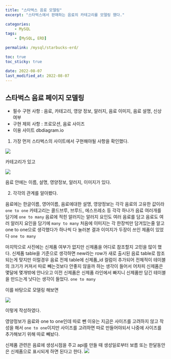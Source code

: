 ```yaml
---
title: "스타벅스 음료 모델링"
excerpt: "스타벅스에서 판매하는 음료의 카테고리를 모델링 했다."

categories:
    - MySQL
tags:
    - [MySQL, ERD]

permalink: /mysql/starbucks-erd/

toc: true
toc_sticky: true

date: 2022-08-07
last_modified_at: 2022-08-07
---
```


## 스타벅스 음료 페이지 모델링

-   필수 구현 사항 : 음료, 카테고리, 영양 정보, 알러지, 음료 이미지, 음료 설명, 신상 여부
-   구현 제외 사항 : 프로모션, 음료 사이즈
-   이용 사이트 dbdiagram.io

1. 가장 먼저 스타벅스의 사이트에서 구현해야될 사항을 확인했다.

![](https://velog.velcdn.com/images/sangwoo/post/2cf34447-6d7b-45a8-b9f3-f2f403d70250/image.png)

카테고리가 있고

![](https://velog.velcdn.com/images/sangwoo/post/518a9e48-7f77-44af-9f60-9f559369cabc/image.png)

음료 안에는 이름, 설명, 영양정보, 알러지, 이미지가 있다.

2. 각각의 관계를 알아봤다.

음료에는 한글이름, 영어이름, 음료에대한 설명, 영양정보는 각각 음료의 고유한 값이라 `one to one`
카테고리는 콜드브루, 브루드, 에스프레소 등 각각 하나가 음료 여러개를 담기에 `one to many`
음료에 적힌 알러지는 알러지 요인도 여러 음료를 담고 음료도 여러 알러지 요인을 담기에 `many to many`
처음에 이미지는 각 한장씩만 담겨있는줄 알고 one to one으로 생각했다가 하나씩 다 눌러본 결과 이미지가 두장이 쓰인 제품이 있었다 `one to many`

마지막으로 사진에는 신제품 여부가 없지만 신제품을 어디로 참조할지 고민을 많이 했다. 신제품 table을 기준으로 생각하면 new라는 row가 새로 출시된 음료 table로 참조되는게 맞지만 이럴경우 음료 전체 table에 신제품\_id 컬럼이 추가되어 전체적이 테이블의 크기가 커져서 따로 빼는것보다 안좋지 않을까 하는 생각이 들어서 어차피 신제품은 몇달에 몇개밖에 안나오고 이전 신제품은 신제품 라인에서 빠지니 신제품만 담긴 테이블을 만드는게 낫다는 생각이 들었다. `one to many`

이를 바탕으로 모델링 해보면

![](https://velog.velcdn.com/images/sangwoo/post/f947f2f2-14f0-42de-ae97-ed8e5b0b4e25/image.png)

이렇게 작성하였다.

영양정보가 음료와 one to one인데 따로 뺀 이유는 지금은 사이즈를 고려하지 않고 작성을 해서 `one to one`이지만 사이즈를 고려하면 따로 만들어야되서 나중에 사이즈를 추가해보기 위해 따로 빼놨다.

신제품 관련은 음료에 생성시점을 주고 api를 만들 때 생성일로부터 보름 또는 한달동안은 신제품으로 표시되게 하면 된다고 한다.
![](https://velog.velcdn.com/images/sangwoo/post/40194bc5-40a3-4afd-bd4c-ceca220db1bd/image.png)
